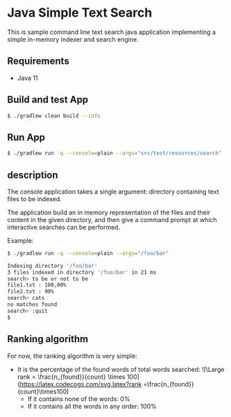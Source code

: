 # Java Simple Text Search

This is sample command line text search java application implementing a simple in-memory indexer and search engine.

## Requirements

- Java 11

## Build and test App

```bash
$ ./gradlew clean build --info
```

## Run App

```bash
$ ./gradlew run -q --console=plain --args="src/test/resources/search"
```

## description

The console application takes a single argument: directory containing text files to be indexed.

The application build an in memory representation of the files and their content in the given directory, and then give a command prompt at which interactive searches can be performed.

Example: 

```bash
$ ./gradlew run -q --console=plain --args="/foo/bar"

Indexing directory '/foo/bar'
3 files indexed in directory '/foo/bar' in 21 ms
search> to be or not to be
file1.txt : 100,00%
file2.txt : 90%
search> cats
no matches found
search> :quit
$ 
```

## Ranking algorithm

For now, the ranking algorithm is very simple:
* It is the percentage of the found words of total words searched: ![\Large rank = \frac{n_{found}}{count} \times 100](https://latex.codecogs.com/svg.latex?rank =\frac{n_{found}}{count}\times100)
    * If it contains none of the words: 0%
    * If it contains all the words in any order: 100%

